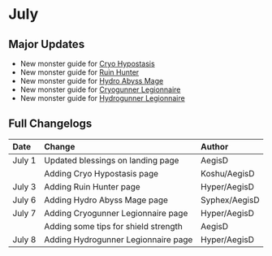 # July

## Major Updates

* New monster guide for [Cryo Hypostasis](../../monsters/elites/cryo-hypostasis.md)
* New monster guide for [Ruin Hunter](../../monsters/ruin-constructs/ruin-hunter.md)
* New monster guide for [Hydro Abyss Mage](../../monsters/abyss-order/hydro-abyss-mage.md)
* New monster guide for [Cryogunner Legionnaire](../../monsters/fatui/cryogunner-legionnaire.md)
* New monster guide for [Hydrogunner Legionnaire](../../monsters/fatui/hydrogunner-legionnaire.md)

## Full Changelogs

| Date | Change | Author |
| :--- | :--- | :--- |
| July 1 | Updated blessings on landing page | AegisD |
|  | Adding Cryo Hypostasis page | Koshu/AegisD |
| July 3 | Adding Ruin Hunter page | Hyper/AegisD |
| July 6 | Adding Hydro Abyss Mage page | Syphex/AegisD |
| July 7 | Adding Cryogunner Legionnaire page | Hyper/AegisD |
|  | Adding some tips for shield strength | AegisD |
| July 8 | Adding Hydrogunner Legionnaire page | Hyper/AegisD |

